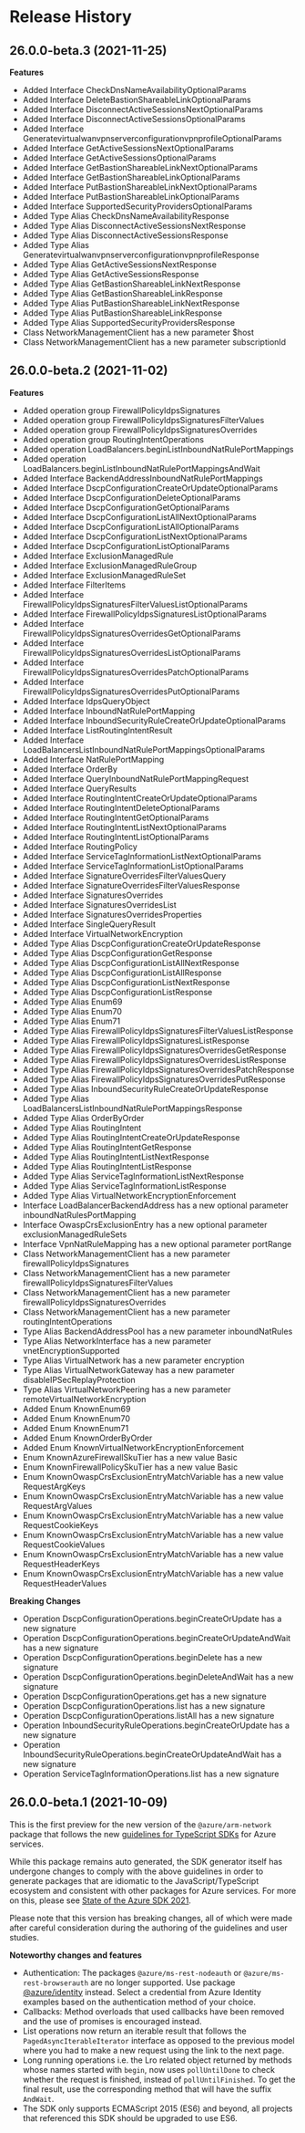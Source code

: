 # Release History

## 26.0.0-beta.3 (2021-11-25)
    
**Features**

  - Added Interface CheckDnsNameAvailabilityOptionalParams
  - Added Interface DeleteBastionShareableLinkOptionalParams
  - Added Interface DisconnectActiveSessionsNextOptionalParams
  - Added Interface DisconnectActiveSessionsOptionalParams
  - Added Interface GeneratevirtualwanvpnserverconfigurationvpnprofileOptionalParams
  - Added Interface GetActiveSessionsNextOptionalParams
  - Added Interface GetActiveSessionsOptionalParams
  - Added Interface GetBastionShareableLinkNextOptionalParams
  - Added Interface GetBastionShareableLinkOptionalParams
  - Added Interface PutBastionShareableLinkNextOptionalParams
  - Added Interface PutBastionShareableLinkOptionalParams
  - Added Interface SupportedSecurityProvidersOptionalParams
  - Added Type Alias CheckDnsNameAvailabilityResponse
  - Added Type Alias DisconnectActiveSessionsNextResponse
  - Added Type Alias DisconnectActiveSessionsResponse
  - Added Type Alias GeneratevirtualwanvpnserverconfigurationvpnprofileResponse
  - Added Type Alias GetActiveSessionsNextResponse
  - Added Type Alias GetActiveSessionsResponse
  - Added Type Alias GetBastionShareableLinkNextResponse
  - Added Type Alias GetBastionShareableLinkResponse
  - Added Type Alias PutBastionShareableLinkNextResponse
  - Added Type Alias PutBastionShareableLinkResponse
  - Added Type Alias SupportedSecurityProvidersResponse
  - Class NetworkManagementClient has a new parameter $host
  - Class NetworkManagementClient has a new parameter subscriptionId
    
## 26.0.0-beta.2 (2021-11-02)
    
**Features**

  - Added operation group FirewallPolicyIdpsSignatures
  - Added operation group FirewallPolicyIdpsSignaturesFilterValues
  - Added operation group FirewallPolicyIdpsSignaturesOverrides
  - Added operation group RoutingIntentOperations
  - Added operation LoadBalancers.beginListInboundNatRulePortMappings
  - Added operation LoadBalancers.beginListInboundNatRulePortMappingsAndWait
  - Added Interface BackendAddressInboundNatRulePortMappings
  - Added Interface DscpConfigurationCreateOrUpdateOptionalParams
  - Added Interface DscpConfigurationDeleteOptionalParams
  - Added Interface DscpConfigurationGetOptionalParams
  - Added Interface DscpConfigurationListAllNextOptionalParams
  - Added Interface DscpConfigurationListAllOptionalParams
  - Added Interface DscpConfigurationListNextOptionalParams
  - Added Interface DscpConfigurationListOptionalParams
  - Added Interface ExclusionManagedRule
  - Added Interface ExclusionManagedRuleGroup
  - Added Interface ExclusionManagedRuleSet
  - Added Interface FilterItems
  - Added Interface FirewallPolicyIdpsSignaturesFilterValuesListOptionalParams
  - Added Interface FirewallPolicyIdpsSignaturesListOptionalParams
  - Added Interface FirewallPolicyIdpsSignaturesOverridesGetOptionalParams
  - Added Interface FirewallPolicyIdpsSignaturesOverridesListOptionalParams
  - Added Interface FirewallPolicyIdpsSignaturesOverridesPatchOptionalParams
  - Added Interface FirewallPolicyIdpsSignaturesOverridesPutOptionalParams
  - Added Interface IdpsQueryObject
  - Added Interface InboundNatRulePortMapping
  - Added Interface InboundSecurityRuleCreateOrUpdateOptionalParams
  - Added Interface ListRoutingIntentResult
  - Added Interface LoadBalancersListInboundNatRulePortMappingsOptionalParams
  - Added Interface NatRulePortMapping
  - Added Interface OrderBy
  - Added Interface QueryInboundNatRulePortMappingRequest
  - Added Interface QueryResults
  - Added Interface RoutingIntentCreateOrUpdateOptionalParams
  - Added Interface RoutingIntentDeleteOptionalParams
  - Added Interface RoutingIntentGetOptionalParams
  - Added Interface RoutingIntentListNextOptionalParams
  - Added Interface RoutingIntentListOptionalParams
  - Added Interface RoutingPolicy
  - Added Interface ServiceTagInformationListNextOptionalParams
  - Added Interface ServiceTagInformationListOptionalParams
  - Added Interface SignatureOverridesFilterValuesQuery
  - Added Interface SignatureOverridesFilterValuesResponse
  - Added Interface SignaturesOverrides
  - Added Interface SignaturesOverridesList
  - Added Interface SignaturesOverridesProperties
  - Added Interface SingleQueryResult
  - Added Interface VirtualNetworkEncryption
  - Added Type Alias DscpConfigurationCreateOrUpdateResponse
  - Added Type Alias DscpConfigurationGetResponse
  - Added Type Alias DscpConfigurationListAllNextResponse
  - Added Type Alias DscpConfigurationListAllResponse
  - Added Type Alias DscpConfigurationListNextResponse
  - Added Type Alias DscpConfigurationListResponse
  - Added Type Alias Enum69
  - Added Type Alias Enum70
  - Added Type Alias Enum71
  - Added Type Alias FirewallPolicyIdpsSignaturesFilterValuesListResponse
  - Added Type Alias FirewallPolicyIdpsSignaturesListResponse
  - Added Type Alias FirewallPolicyIdpsSignaturesOverridesGetResponse
  - Added Type Alias FirewallPolicyIdpsSignaturesOverridesListResponse
  - Added Type Alias FirewallPolicyIdpsSignaturesOverridesPatchResponse
  - Added Type Alias FirewallPolicyIdpsSignaturesOverridesPutResponse
  - Added Type Alias InboundSecurityRuleCreateOrUpdateResponse
  - Added Type Alias LoadBalancersListInboundNatRulePortMappingsResponse
  - Added Type Alias OrderByOrder
  - Added Type Alias RoutingIntent
  - Added Type Alias RoutingIntentCreateOrUpdateResponse
  - Added Type Alias RoutingIntentGetResponse
  - Added Type Alias RoutingIntentListNextResponse
  - Added Type Alias RoutingIntentListResponse
  - Added Type Alias ServiceTagInformationListNextResponse
  - Added Type Alias ServiceTagInformationListResponse
  - Added Type Alias VirtualNetworkEncryptionEnforcement
  - Interface LoadBalancerBackendAddress has a new optional parameter inboundNatRulesPortMapping
  - Interface OwaspCrsExclusionEntry has a new optional parameter exclusionManagedRuleSets
  - Interface VpnNatRuleMapping has a new optional parameter portRange
  - Class NetworkManagementClient has a new parameter firewallPolicyIdpsSignatures
  - Class NetworkManagementClient has a new parameter firewallPolicyIdpsSignaturesFilterValues
  - Class NetworkManagementClient has a new parameter firewallPolicyIdpsSignaturesOverrides
  - Class NetworkManagementClient has a new parameter routingIntentOperations
  - Type Alias BackendAddressPool has a new parameter inboundNatRules
  - Type Alias NetworkInterface has a new parameter vnetEncryptionSupported
  - Type Alias VirtualNetwork has a new parameter encryption
  - Type Alias VirtualNetworkGateway has a new parameter disableIPSecReplayProtection
  - Type Alias VirtualNetworkPeering has a new parameter remoteVirtualNetworkEncryption
  - Added Enum KnownEnum69
  - Added Enum KnownEnum70
  - Added Enum KnownEnum71
  - Added Enum KnownOrderByOrder
  - Added Enum KnownVirtualNetworkEncryptionEnforcement
  - Enum KnownAzureFirewallSkuTier has a new value Basic
  - Enum KnownFirewallPolicySkuTier has a new value Basic
  - Enum KnownOwaspCrsExclusionEntryMatchVariable has a new value RequestArgKeys
  - Enum KnownOwaspCrsExclusionEntryMatchVariable has a new value RequestArgValues
  - Enum KnownOwaspCrsExclusionEntryMatchVariable has a new value RequestCookieKeys
  - Enum KnownOwaspCrsExclusionEntryMatchVariable has a new value RequestCookieValues
  - Enum KnownOwaspCrsExclusionEntryMatchVariable has a new value RequestHeaderKeys
  - Enum KnownOwaspCrsExclusionEntryMatchVariable has a new value RequestHeaderValues

**Breaking Changes**

  - Operation DscpConfigurationOperations.beginCreateOrUpdate has a new signature
  - Operation DscpConfigurationOperations.beginCreateOrUpdateAndWait has a new signature
  - Operation DscpConfigurationOperations.beginDelete has a new signature
  - Operation DscpConfigurationOperations.beginDeleteAndWait has a new signature
  - Operation DscpConfigurationOperations.get has a new signature
  - Operation DscpConfigurationOperations.list has a new signature
  - Operation DscpConfigurationOperations.listAll has a new signature
  - Operation InboundSecurityRuleOperations.beginCreateOrUpdate has a new signature
  - Operation InboundSecurityRuleOperations.beginCreateOrUpdateAndWait has a new signature
  - Operation ServiceTagInformationOperations.list has a new signature
    
## 26.0.0-beta.1 (2021-10-09)

This is the first preview for the new version of the `@azure/arm-network` package that follows the new [guidelines for TypeScript SDKs](https://azure.github.io/azure-sdk/typescript_introduction.html) for Azure services.

While this package remains auto generated, the SDK generator itself has undergone changes to comply with the above guidelines in order to generate packages that are idiomatic to the JavaScript/TypeScript ecosystem and consistent with other packages for Azure services. For more on this, please see [State of the Azure SDK 2021](https://devblogs.microsoft.com/azure-sdk/state-of-the-azure-sdk-2021/).

Please note that this version has breaking changes, all of which were made after careful consideration during the authoring of the guidelines and user studies.

**Noteworthy changes and features**
- Authentication: The packages `@azure/ms-rest-nodeauth` or `@azure/ms-rest-browserauth` are no longer supported. Use package [@azure/identity](https://www.npmjs.com/package/@azure/identity) instead. Select a credential from Azure Identity examples based on the authentication method of your choice.
- Callbacks: Method overloads that used callbacks have been removed and the use of promises is encouraged instead.
- List operations now return an iterable result that follows the `PagedAsyncIterableIterator` interface as opposed to the previous model where you had to make a new request using the link to the next page.
- Long running operations i.e. the Lro related object returned by methods whose names started with `begin`, now uses `pollUntilDone` to check whether the request is finished, instead of `pollUntilFinished`. To get the final result, use the corresponding method that will have the suffix `AndWait`.
- The SDK only supports ECMAScript 2015 (ES6) and beyond, all projects that referenced this SDK should be upgraded to use ES6.
